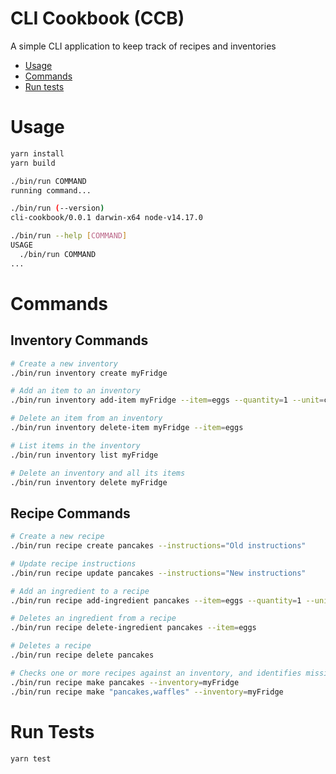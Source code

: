 CLI Cookbook (CCB)
==================

A simple CLI application to keep track of recipes and inventories

<!-- toc -->
* [Usage](#usage)
* [Commands](#commands)
* [Run tests](#tests)
<!-- tocstop -->

# Usage
<!-- usage -->
```bash
yarn install
yarn build

./bin/run COMMAND
running command...

./bin/run (--version)
cli-cookbook/0.0.1 darwin-x64 node-v14.17.0

./bin/run --help [COMMAND]
USAGE
  ./bin/run COMMAND
...
```
<!-- usagestop -->

# Commands
<!-- commands -->

## Inventory Commands
```bash
# Create a new inventory
./bin/run inventory create myFridge

# Add an item to an inventory
./bin/run inventory add-item myFridge --item=eggs --quantity=1 --unit=count

# Delete an item from an inventory
./bin/run inventory delete-item myFridge --item=eggs

# List items in the inventory
./bin/run inventory list myFridge

# Delete an inventory and all its items
./bin/run inventory delete myFridge
```

## Recipe Commands
```bash
# Create a new recipe
./bin/run recipe create pancakes --instructions="Old instructions"

# Update recipe instructions
./bin/run recipe update pancakes --instructions="New instructions" 

# Add an ingredient to a recipe
./bin/run recipe add-ingredient pancakes --item=eggs --quantity=1 --unit=count

# Deletes an ingredient from a recipe
./bin/run recipe delete-ingredient pancakes --item=eggs

# Deletes a recipe 
./bin/run recipe delete pancakes

# Checks one or more recipes against an inventory, and identifies missing items
./bin/run recipe make pancakes --inventory=myFridge
./bin/run recipe make "pancakes,waffles" --inventory=myFridge
```
<!-- commandsstop -->

# Run Tests
<!-- tests -->
```bash
yarn test
```
<!-- testsstop -->
